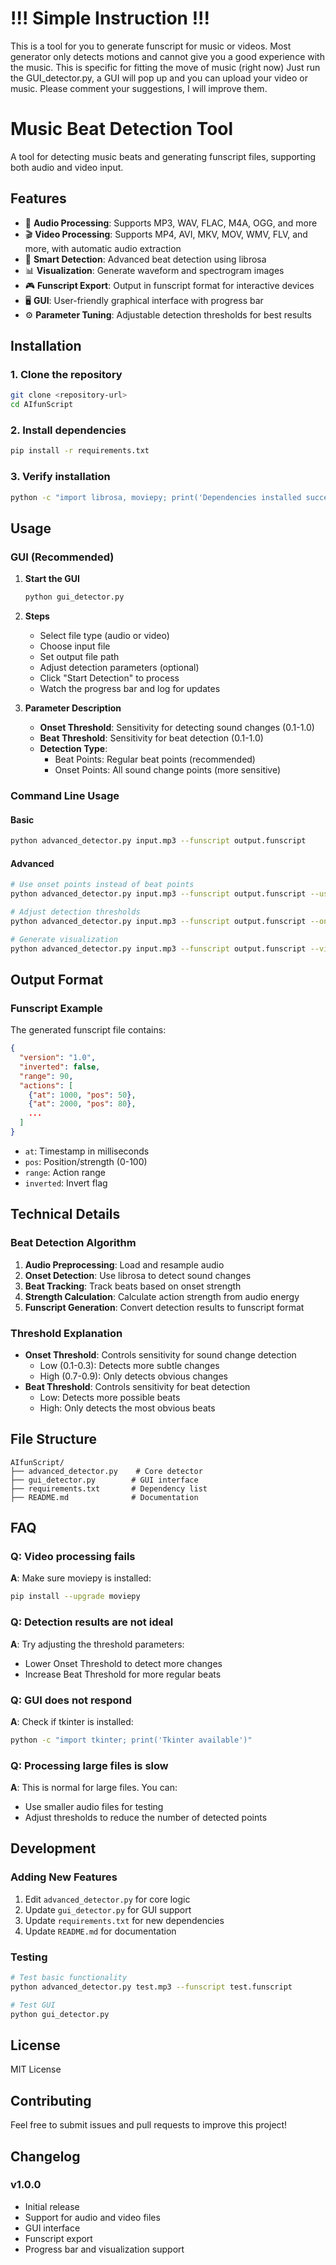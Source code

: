 # !!! Simple Instruction !!!
This is a tool for you to generate funscript for music or videos. Most generator only detects motions and cannot give you a good experience with the music. This is specific for fitting the move of music (right now)
Just run the GUI_detector.py, a GUI will pop up and you can upload your video or music. Please comment your suggestions, I will improve them.

# Music Beat Detection Tool

A tool for detecting music beats and generating funscript files, supporting both audio and video input.

## Features

- 🎵 **Audio Processing**: Supports MP3, WAV, FLAC, M4A, OGG, and more
- 🎬 **Video Processing**: Supports MP4, AVI, MKV, MOV, WMV, FLV, and more, with automatic audio extraction
- 🎯 **Smart Detection**: Advanced beat detection using librosa
- 📊 **Visualization**: Generate waveform and spectrogram images
- 🎮 **Funscript Export**: Output in funscript format for interactive devices
- 🖥️ **GUI**: User-friendly graphical interface with progress bar
- ⚙️ **Parameter Tuning**: Adjustable detection thresholds for best results

## Installation

### 1. Clone the repository
```bash
git clone <repository-url>
cd AIfunScript
```

### 2. Install dependencies
```bash
pip install -r requirements.txt
```

### 3. Verify installation
```bash
python -c "import librosa, moviepy; print('Dependencies installed successfully!')"
```

## Usage

### GUI (Recommended)

1. **Start the GUI**
   ```bash
   python gui_detector.py
   ```

2. **Steps**
   - Select file type (audio or video)
   - Choose input file
   - Set output file path
   - Adjust detection parameters (optional)
   - Click "Start Detection" to process
   - Watch the progress bar and log for updates

3. **Parameter Description**
   - **Onset Threshold**: Sensitivity for detecting sound changes (0.1-1.0)
   - **Beat Threshold**: Sensitivity for beat detection (0.1-1.0)
   - **Detection Type**:
     - Beat Points: Regular beat points (recommended)
     - Onset Points: All sound change points (more sensitive)

### Command Line Usage

#### Basic
```bash
python advanced_detector.py input.mp3 --funscript output.funscript
```

#### Advanced
```bash
# Use onset points instead of beat points
python advanced_detector.py input.mp3 --funscript output.funscript --use-onset

# Adjust detection thresholds
python advanced_detector.py input.mp3 --funscript output.funscript --onset-threshold 0.3 --beat-threshold 0.7

# Generate visualization
python advanced_detector.py input.mp3 --funscript output.funscript --visualize
```

## Output Format

### Funscript Example
The generated funscript file contains:
```json
{
  "version": "1.0",
  "inverted": false,
  "range": 90,
  "actions": [
    {"at": 1000, "pos": 50},
    {"at": 2000, "pos": 80},
    ...
  ]
}
```
- `at`: Timestamp in milliseconds
- `pos`: Position/strength (0-100)
- `range`: Action range
- `inverted`: Invert flag

## Technical Details

### Beat Detection Algorithm
1. **Audio Preprocessing**: Load and resample audio
2. **Onset Detection**: Use librosa to detect sound changes
3. **Beat Tracking**: Track beats based on onset strength
4. **Strength Calculation**: Calculate action strength from audio energy
5. **Funscript Generation**: Convert detection results to funscript format

### Threshold Explanation
- **Onset Threshold**: Controls sensitivity for sound change detection
  - Low (0.1-0.3): Detects more subtle changes
  - High (0.7-0.9): Only detects obvious changes
- **Beat Threshold**: Controls sensitivity for beat detection
  - Low: Detects more possible beats
  - High: Only detects the most obvious beats

## File Structure

```
AIfunScript/
├── advanced_detector.py    # Core detector
├── gui_detector.py        # GUI interface
├── requirements.txt       # Dependency list
├── README.md              # Documentation
```

## FAQ

### Q: Video processing fails
**A**: Make sure moviepy is installed:
```bash
pip install --upgrade moviepy
```

### Q: Detection results are not ideal
**A**: Try adjusting the threshold parameters:
- Lower Onset Threshold to detect more changes
- Increase Beat Threshold for more regular beats

### Q: GUI does not respond
**A**: Check if tkinter is installed:
```bash
python -c "import tkinter; print('Tkinter available')"
```

### Q: Processing large files is slow
**A**: This is normal for large files. You can:
- Use smaller audio files for testing
- Adjust thresholds to reduce the number of detected points

## Development

### Adding New Features
1. Edit `advanced_detector.py` for core logic
2. Update `gui_detector.py` for GUI support
3. Update `requirements.txt` for new dependencies
4. Update `README.md` for documentation

### Testing
```bash
# Test basic functionality
python advanced_detector.py test.mp3 --funscript test.funscript

# Test GUI
python gui_detector.py
```

## License

MIT License

## Contributing

Feel free to submit issues and pull requests to improve this project!

## Changelog

### v1.0.0
- Initial release
- Support for audio and video files
- GUI interface
- Funscript export
- Progress bar and visualization support 
